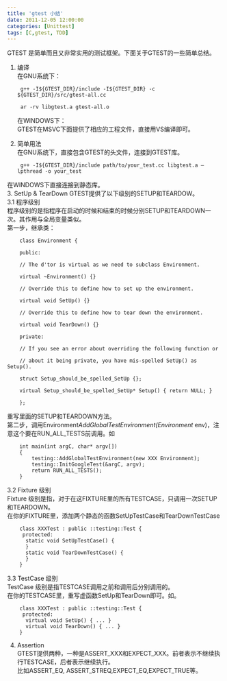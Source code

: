 ```yaml
---
title: 'gtest 小结'
date: 2011-12-05 12:00:00
categories: [Unittest]
tags: [C,gtest, TDD] 
---
```

GTEST 是简单而且又非常实用的测试框架。下面关于GTEST的一些简单总结。  

1. 编译  
  在GNU系统下：  

        g++ -I${GTEST_DIR}/include -I${GTEST_DIR} -c ${GTEST_DIR}/src/gtest-all.cc        
    
        ar -rv libgtest.a gtest-all.o    

   在WINDOWS下：  
   GTEST在MSVC下面提供了相应的工程文件，直接用VS编译即可。  
2. 简单用法  
  在GNU系统下，直接包含GTEST的头文件，连接到GTEST库。

        g++ -I${GTEST_DIR}/include path/to/your_test.cc libgtest.a –lpthread -o your_test        

  在WINDOWS下直接连接到静态库。  
3. SetUp & TearDown
  GTEST提供了以下级别的SETUP和TEARDOW。  
  3.1 程序级别  
   程序级别的是指程序在启动的时候和结束的时候分别SETUP和TEARDOWN一次。其作用与全局变量类似。  
   第一步，继承类：  

        class Environment {
 
        public:
 
        // The d'tor is virtual as we need to subclass Environment.
 
        virtual ~Environment() {}
 
        // Override this to define how to set up the environment.
 
        virtual void SetUp() {}
 
        // Override this to define how to tear down the environment.
 
        virtual void TearDown() {}
 
        private:
 
        // If you see an error about overriding the following function or
 
        // about it being private, you have mis-spelled SetUp() as Setup().
 
        struct Setup_should_be_spelled_SetUp {};
 
        virtual Setup_should_be_spelled_SetUp* Setup() { return NULL; }
 
        };

   重写里面的SETUP和TEARDOWN方法。  
   第二步，调用Environment*AddGlobalTestEnvironment(Environment* env)，注意这个要在RUN_ALL_TESTS前调用。如  

        int main(int argC, char* argv[])
        {
            testing::AddGlobalTestEnvironment(new XXX Environment);
            testing::InitGoogleTest(&argC, argv);
            return RUN_ALL_TESTS();
        }

  3.2 Fixture 级别  
  Fixture 级别是指，对于在这FIXTURE里的所有TESTCASE，只调用一次SETUP和TEARDOWN。  
  在你的FIXTURE里，添加两个静态的函数SetUpTestCase和TearDownTestCase  

        class XXXTest : public ::testing::Test {
         protected:
          static void SetUpTestCase() {
          }
          static void TearDownTestCase() {
          }
        }

  3.3 TestCase 级别  
  TestCase 级别是指TESTCASE调用之前和调用后分别调用的。  
  在你的TESTCASE里，重写虚函数SetUp和TearDown即可。如。

        class XXXTest : public ::testing::Test {
         protected:
          virtual void SetUp() { ... }
          virtual void TearDown() { ... }
        }

4. Assertion  
  GTEST提供两种，一种是ASSERT_XXX和EXPECT_XXX。前者表示不继续执行TESTCASE，后者表示继续执行。  
  比如ASSERT_EQ, ASSERT_STREQ,EXPECT_EQ,EXPECT_TRUE等。  
